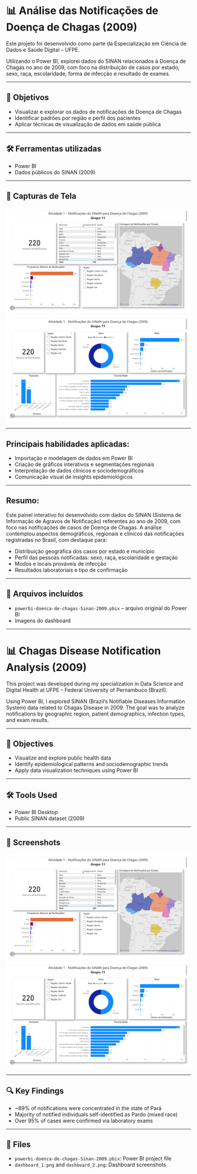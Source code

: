 # 📊 Análise das Notificações de Doença de Chagas (2009)

Este projeto foi desenvolvido como parte da Especialização em Ciência de Dados e Saúde Digital – UFPE.

Utilizando o Power BI, explorei dados do SINAN relacionados à Doença de Chagas no ano de 2009, com foco na distribuição de casos por estado, sexo, raça, escolaridade, forma de infecção e resultado de exames.

---

## 🧠 Objetivos
- Visualizar e explorar os dados de notificações de Doença de Chagas
- Identificar padrões por região e perfil dos pacientes
- Aplicar técnicas de visualização de dados em saúde pública

---

## 🛠️ Ferramentas utilizadas
- Power BI
- Dados públicos do SINAN (2009)

---

## 📸 Capturas de Tela

![Dashboard principal](dashboard_1.png)
![Gráfico por estado](dashboard_2.png)

---

## Principais habilidades aplicadas:
- Importação e modelagem de dados em Power BI
- Criação de gráficos interativos e segmentações regionais
- Interpretação de dados clínicos e sociodemográficos
- Comunicação visual de insights epidemiológicos
  
---

## Resumo:
Este painel interativo foi desenvolvido com dados do SINAN (Sistema de Informação de Agravos de Notificação) referentes ao ano de 2009, com foco nas notificações de casos de Doença de Chagas. 
A análise contemplou aspectos demográficos, regionais e clínicos das notificações registradas no Brasil, com destaque para:
- Distribuição geográfica dos casos por estado e município
- Perfil das pessoas notificadas: sexo, raça, escolaridade e gestação
- Modos e locais prováveis de infecção
- Resultados laboratoriais e tipo de confirmação

---

## 📁 Arquivos incluídos
- `powerbi-doenca-de-chagas-Sinan-2009.pbix` – arquivo original do Power BI
- Imagens do dashboard

---

# 📊 Chagas Disease Notification Analysis (2009)

This project was developed during my specialization in Data Science and Digital Health at UFPE – Federal University of Pernambuco (Brazil).

Using Power BI, I explored SINAN (Brazil’s Notifiable Diseases Information System) data related to Chagas Disease in 2009. The goal was to analyze notifications by geographic region, patient demographics, infection types, and exam results.

---

## 🎯 Objectives

- Visualize and explore public health data
- Identify epidemiological patterns and sociodemographic trends
- Apply data visualization techniques using Power BI

---

## 🛠️ Tools Used

- Power BI Desktop
- Public SINAN dataset (2009)

---

## 📸 Screenshots

![Dashboard overview](dashboard_1.png)
![Regional data](dashboard_2.png)

---

## 🔍 Key Findings

- ~89% of notifications were concentrated in the state of Pará
- Majority of notified individuals self-identified as Pardo (mixed race)
- Over 95% of cases were confirmed via laboratory exams

---

## 📁 Files

- `powerbi-doenca-de-chagas-Sinan-2009.pbix`: Power BI project file
- `dashboard_1.png` and `dashboard_2.png`: Dashboard screenshots
